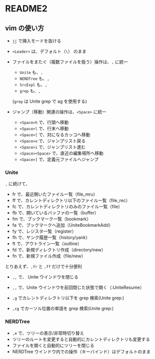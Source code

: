 # README2

## vim の使い方

* ``jj`` で挿入モードを抜ける
* ``<Leader>`` は、デフォルト（``\``） のまま
* ファイルをまたぐ（複数ファイルを扱う）操作は、``,`` に統一
	* ``Unite`` も、``,``
	* ``NERDTree`` も、``,``
	* ``SrcExpl`` も、``,``
	* ``grep`` も、``,``
	
	(``grep`` は Unite grep で ag を使用する)

* ジャンプ（移動）関連の操作は、``<Space>`` に統一
	* ``<Space>h`` で、行頭へ移動
	* ``<Space>l`` で、行末へ移動
	* ``<Space>[`` で、対になるカッコへ移動
	* ``<Space>o`` で、ジャンプリスト戻る
	* ``<Space>i`` で、ジャンプリスト進む
	* ``<Space><Space>`` で、直近の編集場所へ移動
	* ``<Space>]`` で、定義元ファイルへジャンプ

### Unite

``,`` に続けて、

* fr で、最近開いたファイル一覧（file_mru）
* ff で、カレントディレクトリ以下のファイル一覧（file_rec）
* fc で、カレントディレクトリのみのファイル一覧（file）
* fb で、開いているバッファの一覧（buffer）
* fm で、ブックマーク一覧（bookmark）
* fa で、ブックマークへ追加（UniteBookmarkAdd）
* fy で、レジスタ一覧（register）
* fh で、ヤンク履歴一覧（history/yank）
* ft で、アウトライン一覧（outline）
* fd で、新規ディレクトリ作成（directory/new）
* fn で、新規ファイル作成（file/new）

とりあえず、``,fr`` と ``,ff`` だけで十分便利

* ``,,`` で、 Unite ウインドウを閉じる
* ``,,`` で、Unite ウインドウを前回閉じた状態で開く（:UniteResume）

* ``,g`` でカレントディレクトリ以下を grep 検索(Unite grep:)
* ``,cg`` でカーソル位置の単語を grep 検索(Unite grep:)

### NERDTree

* ``,e`` で、ツリーの表示/非常時切り替え
* ツリーのルートを変更すると自動的にカレントディレクトリも変更する
* ファイルを開くと自動的にツリーを閉じる
* NERDTree ウインドウ内での操作（キーバインド）はデフォルトのまま

### 